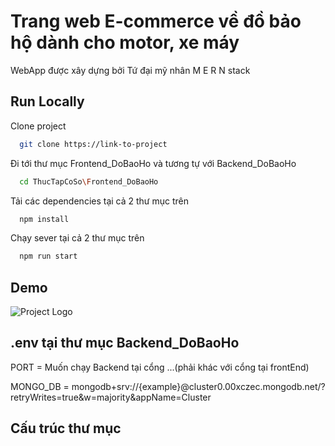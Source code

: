 
# Trang web E-commerce về đồ bảo hộ dành cho motor, xe máy

WebApp được xây dựng bởi Tứ đại mỹ nhân M E R N stack


## Run Locally

Clone project

```bash
  git clone https://link-to-project
```

Đi tới thư mục Frontend_DoBaoHo và tương tự với Backend_DoBaoHo

```bash
  cd ThucTapCoSo\Frontend_DoBaoHo
```

Tải các dependencies tại cả 2 thư mục trên

```bash
  npm install
```

Chạy sever tại cả 2 thư mục trên

```bash
  npm run start
```


## Demo

![Project Logo](./assets/logo.png)


## .env tại thư mục Backend_DoBaoHo

PORT = Muốn chạy Backend tại cổng ...(phải khác với cổng tại frontEnd)

MONGO_DB = mongodb+srv://{example}@cluster0.00xczec.mongodb.net/?retryWrites=true&w=majority&appName=Cluster



## Cấu trúc thư mục




<!-- ## Authors

- [@name](linkgithub) -->

